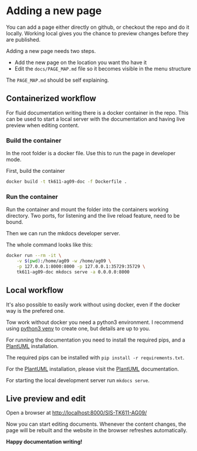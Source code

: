 # Adding a new page

You can add a page either directly on github, or checkout the repo and do it locally.
Working local gives you the chance to preview changes before they are published.

Adding a new page needs two steps.

- Add the new page on the location you want tho have it
- Edit the `docs/PAGE_MAP.md` file so it becomes visible in the menu structure

The `PAGE_MAP.md` should be self explaining.

## Containerized workflow

For fluid documentation writing there is a docker container in the repo.
This can be used to start a local server with the documentation and having live preview when editing content.

### Build the container

In the root folder is a docker file. Use this to run the page in developer mode.

First, build the container

```bash
docker build -t tk611-ag09-doc -f Dockerfile .
```

### Run the container

Run the container and mount the folder into the containers working directory.
Two ports, for listening and the live reload feature, need to be bound.

Then we can run the mkdocs developer server.

The whole command looks like this:

```bash
docker run --rm -it \
    -v $(pwd):/home/ag09 -w /home/ag09 \
    -p 127.0.0.1:8000:8000 -p 127.0.0.1:35729:35729 \
    tk611-ag09-doc mkdocs serve -a 0.0.0.0:8000
```

## Local workflow

It's also possible to easily work without using docker, even if the docker way is the prefered one.

Tow work without docker you need a python3 environment.
I recommend using [python3 venv](https://docs.python.org/3/library/venv.html) to create one, but details are up to you.

For running the documentation you need to install the required pips, and a [PlantUML](https://plantuml.com) installation.

The required pips can be installed with `pip install -r requirements.txt`.

For the [PlantUML](https://plantuml.com) installation, please visit the [PlantUML](https://plantuml.com) documentation.

For starting the local development server run `mkdocs serve`.

## Live preview and edit

Open a browser at [http://localhost:8000/SIS-TK611-AG09/](http://localhost:8000/SIS-TK611-AG09/)

Now you can start editing documents. Whenever the content changes, the page will be rebuilt and the website in the browser refreshes automatically.

**Happy documentation writing!**
